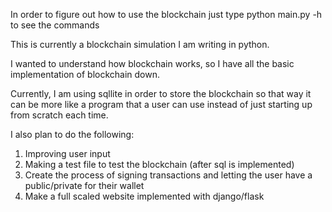 In order to figure out how to use the blockchain just type python main.py -h to see the commands


This is currently a blockchain simulation I am writing in python. 

I wanted to understand how blockchain works, so I have all the basic implementation of blockchain down. 

Currently, I am using sqllite in order to store the blockchain so that way it can be more like a program that 
a user can use instead of just starting up from scratch each time. 

I also plan to do the following: 
1. Improving user input
2. Making a test file to test the blockchain (after sql is implemented)
3. Create the process of signing transactions and letting the user have a public/private for their wallet
4. Make a full scaled website implemented with django/flask 

